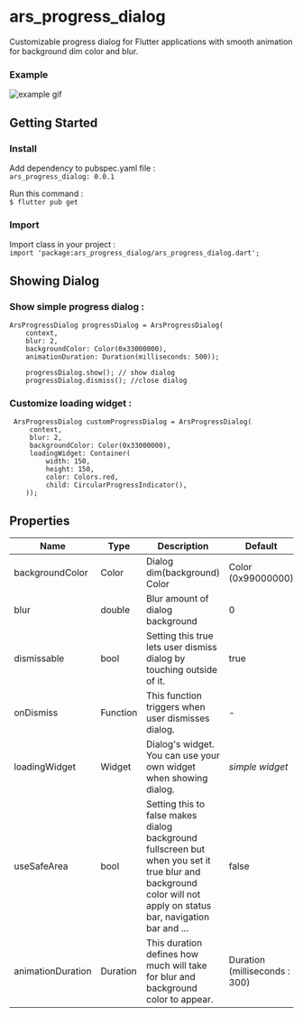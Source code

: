 # ars_progress_dialog  
Customizable progress dialog for Flutter applications with smooth animation for background dim color and blur.

### Example
![example gif](https://raw.githubusercontent.com/arsamme/flutter-progress-dialog/main/example/doc/example.gif)

## Getting Started    
 ### Install  
Add dependency to pubspec.yaml file :   
`ars_progress_dialog: 0.0.1`    

Run this command :  
`$ flutter pub get`
  
### Import  
Import class in your project :  
`import 'package:ars_progress_dialog/ars_progress_dialog.dart';`  
  
## Showing Dialog  
### Show simple progress dialog :  

```  
ArsProgressDialog progressDialog = ArsProgressDialog(
	context,
	blur: 2,
	backgroundColor: Color(0x33000000),
	animationDuration: Duration(milliseconds: 500));
	
	progressDialog.show(); // show dialog
	progressDialog.dismiss(); //close dialog
``` 
  
### Customize loading widget :  
  
```  
 ArsProgressDialog customProgressDialog = ArsProgressDialog(
	 context,
	 blur: 2,
	 backgroundColor: Color(0x33000000),
	 loadingWidget: Container(
		 width: 150,
		 height: 150,
		 color: Colors.red,
		 child: CircularProgressIndicator(),    
    ));  
```

## Properties
| **Name**          | **Type** | **Description**                                                                                                                                                  | **Default**                    |
|-------------------|----------|------------------------------------------------------------------------------------------------------------------------------------------------------------------|--------------------------------|
| backgroundColor   | Color    | Dialog dim(background) Color                                                                                                                                     | Color (0x99000000)             |
| blur              | double   | Blur amount of dialog background                                                                                                                                 | 0                              |
| dismissable       | bool     | Setting this true lets user dismiss dialog by touching outside of it.                                                                                            | true                           |
| onDismiss         | Function | This function triggers when user dismisses dialog.                                                                                                               | -                              |
| loadingWidget     | Widget   | Dialog's widget. You can use your own widget when showing dialog.                                                                                                | _simple widget_                |
| useSafeArea       | bool     | Setting this to false makes dialog background fullscreen but when you set it true blur and background color will not apply on status bar, navigation bar and ... | false                          |
| animationDuration | Duration | This duration defines how much will take for blur and background color to appear.                                                                                | Duration (milliseconds :  300) |